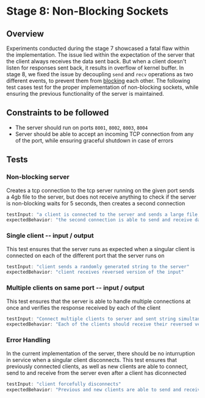 # Stage 8: Non-Blocking Sockets

## Overview
Experiments conducted during the stage 7 showcased a fatal flaw within the implementation. The issue lied within the expectation of the server that the client always receives the data sent back. But when a client doesn't listen for responses sent back, it results in overflow of kernel buffer. In stage 8, we fixed the issue by decoupling `send` and `recv` operations as two different events, to prevent them from [blocking](https://en.wikipedia.org/wiki/Blocking_(computing)) each other. The following test cases test for the proper implementation of non-blocking sockets, while ensuring the previous functionality of the server is maintained.


## Constraints to be followed
- The server should run on ports `8001`, `8002`, `8003`, `8004`
- Server should be able to accept an incoming TCP connection from any of the port, while ensuring graceful shutdown in case of errors


## Tests

### Non-blocking server
Creates a tcp connection to the tcp server running on the given port sends a 4gb file to the server, but does not receive anything to check if the server is non-blocking waits for 5 seconds, then creates a second connection
```js
testInput: "a client is connected to the server and sends a large file, but does not receive any data from the server. After 30 seconds, a second client is connected to the server, and verifies if the server responds"
expectedBehavior: "the second connection is able to send and receive data from the server"

```

### Single client -- input / output
This test ensures that the server runs as expected when a singular client is connected on each of the different port that the server runs on
```js
testInput: "client sends a randomly generated string to the server"
expectedBehavior: "client receives reversed version of the input"
```

### Multiple clients on same port -- input / output
This test ensures that the server is able to handle multiple connections at once and verifies the response received by each of the client
```js
testInput: "Connect multiple clients to server and sent string simultaneously",
expectedBehavior: "Each of the clients should receive their reversed versions of the string that they sent",
```

### Error Handling
In the current implementation of the server, there should be no inturruption in service when a singular client disconnects. This test ensures that previously connected clients, as well as new clients are able to connect, send to and receive from the server even after a client has diconnected
```js
testInput: "client forcefully disconnects"
expectedBehavior: "Previous and new clients are able to send and receive output as expected"
```